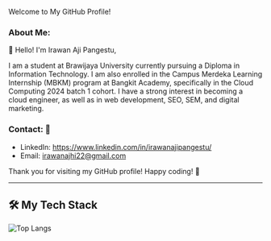 Welcome to My GitHub Profile!
### About Me: 

👋 Hello! I'm Irawan Aji Pangestu,

I am a student at Brawijaya University currently pursuing a Diploma in Information Technology. I am also enrolled in the Campus Merdeka Learning Internship (MBKM) program at Bangkit Academy, specifically in the Cloud Computing 2024 batch 1 cohort. I have a strong interest in becoming a cloud engineer, as well as in web development, SEO, SEM, and digital marketing.


### Contact: 📡  

- LinkedIn: https://www.linkedin.com/in/irawanajipangestu/
- Email: irawanajhi22@gmail.com

Thank you for visiting my GitHub profile! Happy coding! 🚀

---

## 🛠️ My Tech Stack
![Top Langs](https://github-readme-stats.vercel.app/api/top-langs/?username=irawanap&layout=compact&theme=dark&hide_border=true)
